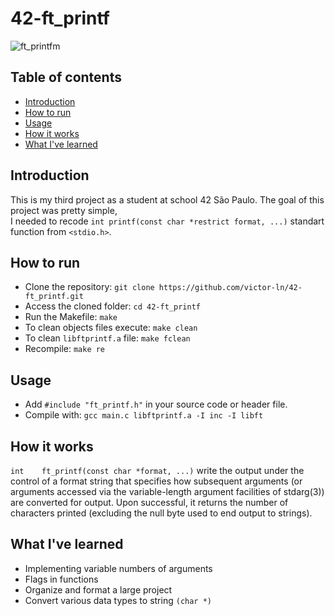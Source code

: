 # 42-ft_printf

![ft_printfm](https://user-images.githubusercontent.com/81260589/183134464-29c8c081-0ef4-476d-a9bf-d6b0953bd40e.png)

## Table of contents

- [Introduction](#Introduction)
- [How to run](#How-to-run)
- [Usage](#Usage)
- [How it works](#How-it-works)
- [What I've learned](#What-I've-learned)

## Introduction
This is my third project as a student at school 42 São Paulo. 
The goal of this project was pretty simple, <br> I needed to recode `int printf(const char *restrict format, ...)` standart function from `<stdio.h>`.

## How to run

- Clone the repository:
`git clone https://github.com/victor-ln/42-ft_printf.git`
- Access the cloned folder:
`cd 42-ft_printf`
- Run the Makefile:
`make`
- To clean objects files execute:
`make clean`
- To clean `libftprintf.a` file:
`make fclean`
- Recompile:
`make re`

## Usage

- Add `#include "ft_printf.h"` in your source code or header file.
- Compile with:
``gcc main.c libftprintf.a -I inc -I libft``

## How it works

`int	ft_printf(const char *format, ...)` write the output under the control of a
format string that specifies how subsequent arguments (or
arguments accessed via the variable-length argument facilities of
stdarg(3)) are converted for output. Upon successful, it returns the number of characters printed 
(excluding the null byte used to end output to strings).

## What I've learned

- Implementing variable numbers of arguments
- Flags in functions
- Organize and format a large project
- Convert various data types to string `(char *)`
